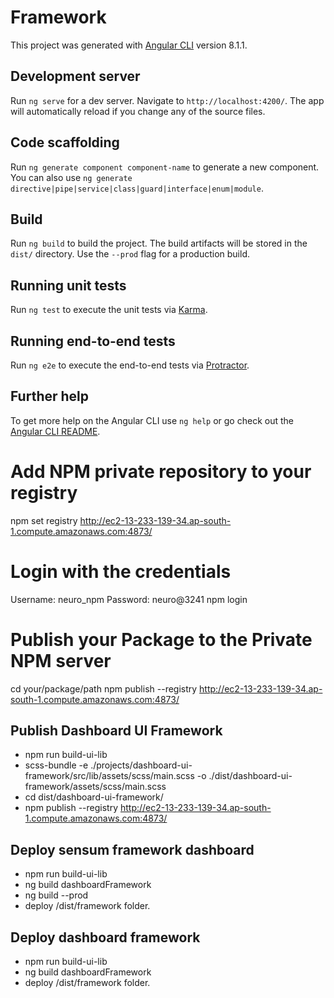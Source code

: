 # Framework

This project was generated with [Angular CLI](https://github.com/angular/angular-cli) version 8.1.1.

## Development server

Run `ng serve` for a dev server. Navigate to `http://localhost:4200/`. The app will automatically reload if you change any of the source files.

## Code scaffolding

Run `ng generate component component-name` to generate a new component. You can also use `ng generate directive|pipe|service|class|guard|interface|enum|module`.

## Build

Run `ng build` to build the project. The build artifacts will be stored in the `dist/` directory. Use the `--prod` flag for a production build.

## Running unit tests

Run `ng test` to execute the unit tests via [Karma](https://karma-runner.github.io).

## Running end-to-end tests

Run `ng e2e` to execute the end-to-end tests via [Protractor](http://www.protractortest.org/).

## Further help

To get more help on the Angular CLI use `ng help` or go check out the [Angular CLI README](https://github.com/angular/angular-cli/blob/master/README.md).



# Add NPM private repository to your registry
npm set registry http://ec2-13-233-139-34.ap-south-1.compute.amazonaws.com:4873/
# Login with the credentials
Username: neuro_npm
Password: neuro@3241
npm login
# Publish your Package to the Private NPM server
cd your/package/path
npm publish --registry http://ec2-13-233-139-34.ap-south-1.compute.amazonaws.com:4873/

## Publish Dashboard UI Framework
- npm run build-ui-lib
- scss-bundle -e ./projects/dashboard-ui-framework/src/lib/assets/scss/main.scss -o ./dist/dashboard-ui-framework/assets/scss/main.scss
- cd dist/dashboard-ui-framework/
- npm publish --registry http://ec2-13-233-139-34.ap-south-1.compute.amazonaws.com:4873/

## Deploy sensum framework dashboard
- npm run build-ui-lib
- ng build dashboardFramework
- ng build --prod
- deploy /dist/framework folder.

## Deploy dashboard framework
- npm run build-ui-lib
- ng build dashboardFramework
- deploy /dist/framework folder.